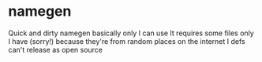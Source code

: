 # namegen
Quick and dirty namegen basically only I can use
It requires some files only I have (sorry!) because they're from random places on the internet I defs can't release as open source
